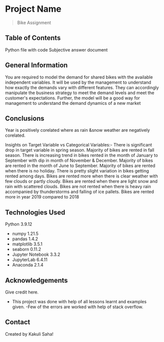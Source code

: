# Project Name
> Bike Assignment


## Table of Contents
Python file with code
Subjective answer document



<!-- You can include any other section that is pertinent to your problem -->

## General Information
You are required to model the demand for shared bikes with the available independent variables. It will be used by the management to understand how exactly the demands vary with different features. They can accordingly manipulate the business strategy to meet the demand levels and meet the customer's expectations. Further, the model will be a good way for management to understand the demand dynamics of a new market

<!-- You don't have to answer all the questions - just the ones relevant to your project. -->

## Conclusions
Year is positively corelated where as rain &snow weather are negatively corelated.

Insights on Target Variable vs Categorical Variables:-
There is significant drop in target variable in spring season.
Majority of bikes are rented in fall season.
There is increasing trend in bikes rented in the month of January to September with dip in month of November & December.
Majority of bikes are rented in the month of June to September.
Majority of bikes are rented when there is no holiday.
There is pretty slight variation in bikes getting rented among days.
Bikes are rented more when there is clear weather with few clouds or partly cloudy.
Bikes are rented when there are light snow and rain with scattered clouds.
Bikes are not rented when there is heavy rain accompanied by thunderstorms and falling of ice pallets.
Bikes are rented more in year 2019 compared to 2018

<!-- You don't have to answer all the questions - just the ones relevant to your project. -->


## Technologies Used
 Python 3.9.12
- numpy 1.21.5
- pandas 1.4.2
- matplotlib 3.5.1
- seaborn 0.11.2
- Jupyter Notebook 3.3.2
- JupyterLab 6.4.11
- Anaconda 2.1.4 

<!-- As the libraries versions keep on changing, it is recommended to mention the version of library used in this project -->

## Acknowledgements
Give credit here.
- This project was done with help of all lessons learnt and examples given.
-Few of the errors are worked with help of stack overflow.



## Contact
Created by Kakuli Saha!


<!-- Optional -->
<!-- ## License -->
<!-- This project is open source and available under the [... License](). -->

<!-- You don't have to include all sections - just the one's relevant to your project -->